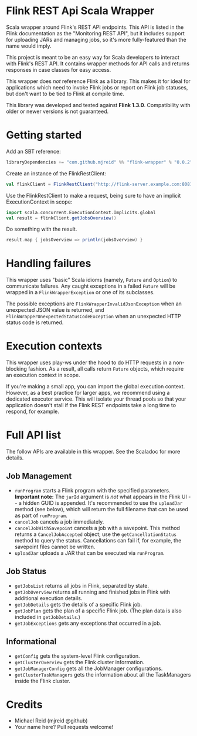 # Flink REST Api Scala Wrapper 

Scala wrapper around Flink's REST API endpoints. This API is listed in the Flink documentation as the
"Monitoring REST API", but it includes support for uploading JARs and managing jobs, so it's more fully-featured
than the name would imply.

This project is meant to be an easy way for Scala developers to interact with Flink's REST API. It contains wrapper
methods for API calls and returns responses in case classes for easy access.

This wrapper does *not* reference Flink as a library. This makes it for ideal for applications which need to invoke
Flink jobs or report on Flink job statuses, but don't want to be tied to Flink at compile time.

This library was developed and tested against **Flink 1.3.0**. Compatibility with older or newer versions is not
guaranteed.

# Getting started

Add an SBT reference:

```scala
libraryDependencies += "com.github.mjreid" %% "flink-wrapper" % "0.0.2"
```

Create an instance of the FlinkRestClient:

```scala
val flinkClient = FlinkRestClient("http://flink-server.example.com:8081/")
```

Use the FlinkRestClient to make a request, being sure to have an implicit ExecutionContext in scope:

```scala
import scala.concurrent.ExecutionContext.Implicits.global
val result = flinkClient.getJobsOverview()
```

Do something with the result.

```scala
result.map { jobsOverview => println(jobsOverview) }
```

# Handling failures

This wrapper uses "basic" Scala idioms (namely, `Future` and `Option`) to communicate failures. Any caught exceptions in
a failed `Future` will be wrapped in a `FlinkWrapperException` or one of its subclasses.

The possible exceptions are `FlinkWrapperInvalidJsonException` when an unexpected JSON value is returned, and
`FlinkWrapperUnexpectedStatusCodeException` when an unexpected HTTP status code is returned.

# Execution contexts

This wrapper uses play-ws under the hood to do HTTP requests in a non-blocking fashion. As a result, all calls return
`Future` objects, which require an execution context in scope.

If you're making a small app, you can import the global execution context. However, as a best practice for larger apps,
we recommend using a dedicated executor service. This will isolate your thread pools so that your application doesn't
stall if the Flink REST endpoints take a long time to respond, for example.

# Full API list

The follow APIs are available in this wrapper. See the Scaladoc for more details.

## Job Management

* `runProgram` starts a Flink program with the specified parameters. **Important note:** The `jarId` argument is *not*
what appears in the Flink UI -- a hidden GUID is appended. It's recommended to use the `uploadJar` method (see below),
which will return the full filename that can be used as part of `runProgram`.
* `cancelJob` cancels a job immediately.
* `cancelJobWithSavepoint` cancels a job with a savepoint. This method returns a `CancelJobAccepted` object; use the
`getCancellationStatus` method to query the status. Cancellations can fail if, for example, the savepoint files cannot
be written.
* `uploadJar` uploads a JAR that can be executed via `runProgram`.

## Job Status

* `getJobsList` returns all jobs in Flink, separated by state.
* `getJobOverview` returns all running and finished jobs in Flink with additional execution details.
* `getJobDetails` gets the details of a specific Flink job.
* `getJobPlan` gets the plan of a specific Flink job. (The plan data is also included in `getJobDetails`.)
* `getJobExceptions` gets any exceptions that occurred in a job.

## Informational

* `getConfig` gets the system-level Flink configuration.
* `getClusterOverview` gets the Flink cluster information.
* `getJobManagerConfig` gets all the JobManager configurations.
* `getClusterTaskManagers` gets the information about all the TaskManagers inside the Flink cluster.

# Credits

- Michael Reid (mjreid @github)
- Your name here? Pull requests welcome!